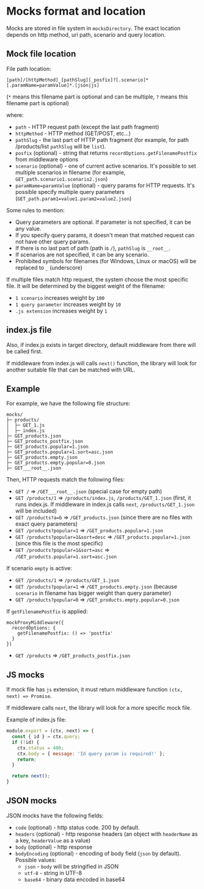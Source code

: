 # Mocks format and location

Mocks are stored in file system in `mocksDirectory`. The exact location depends on http method, uri path,
scenario and query location.

## Mock file location

File path location:

`[path]/[httpMethod]_[pathSlug][_posfix]?[.scenario]*[.paramName=paramValue]*.[json|js]`

(`*` means this filename part is optional and can be multiple, `?` means this filename part is optional)

where:
* `path` - HTTP request path (except the last path fragment)
* `httpMethod` - HTTP method (GET/POST, etc...)
* `pathSlug` - the last part of HTTP path fragment (for example, for path /products/list `pathSlug` will be `list`).
* `posfix` (optional) - string that returns `recordOptions.getFilenamePostfix` from middleware options
* `scenario` (optional) - one of current active scenarios. It's possible to set multiple scenarios in filename (for example, `GET_path.scenario1.scenario2.json`)
*  `paramName=paramValue` (optional) - query params for HTTP requests. It's possible specify multiple query parameters (`GET_path.param1=value1.param2=value2.json`)

Some rules to mention:
* Query parameters are optional. If parameter is not specified, it can be any value.
* If you specify query params, it doesn't mean that matched request can not have other query params.
* If there is no last part of path (path is `/`), `pathSlug` is `__root__`.
* If scenarios are not specified, it can be any scenario.
* Prohibited symbols for filenames (for Windows, Linux or macOS) will be replaced to `_` (underscore)

If multiple files match http request, the system choose the most specific file.
It will be determined by the biggest weight of the filename:
* `1 scenario` increases weight by `100`
* `1 query parameter` increases weight by `10`
* `.js extension` increases weight by `1`

## index.js file

Also, if index.js exists in target directory, default middleware from there will be called first.

If middleware from index.js will calls `next()` function, the library will look for another suitable file that can be matched with URL.

## Example

For example, we have the following file structure:

```
mocks/
├─ products/
│  ├─ GET_1.js
│  ├─ index.js
├─ GET_products.json
├─ GET_products_postfix.json
├─ GET_products.popular=1.json
├─ GET_products.popular=1.sort=asc.json
├─ GET_products.empty.json
├─ GET_products.empty.popular=0.json
├─ GET___root__.json
```

Then, HTTP requests match the following files:

* `GET /` => `/GET___root__.json` (special case for empty path)
* `GET /products/1` => `/products/index.js`, `/products/GET_1.json` (first, it runs index.js. If middleware in index.js calls `next`, `/products/GET_1.json` will be included)
* `GET /products?a=b` => `/GET_products.json` (since there are no files with exact query parameters)
* `GET /products?popular=1` => `/GET_products.popular=1.json`
* `GET /products?popular=1&sort=desc` => `/GET_products.popular=1.json` (since this file is the most specific)
* `GET /products?popular=1&sort=asc` => `/GET_products.popular=1.sort=asc.json`

If scenario `empty` is active:

* `GET /products/1` => `/products/GET_1.json`
* `GET /products?popular=1` => `/GET_products.empty.json` (because `scenario` in filename has bigger weight than query parameter)
* `GET /products?popular=0` => `/GET_products.empty.popular=0.json`

If `getFilenamePostfix` is applied:

```
mockProxyMiddleware({
  recordOptions: {
    getFilenamePostfix: () => 'postfix'
  }
})
```

* `GET /products` => `/GET_products_postfix.json`


## JS mocks

If mock file has `js` extension, it must return middleware function `(ctx, next) => Promise`.

If middleware calls `next`, the library will look for a more specific mock file.

Example of index.js file:

```js
module.export = (ctx, next) => {
  const { id } = ctx.query;
  if (!id) {
    ctx.status = 400;
    ctx.body = { message: 'Id query param is required!' };
    return;
  }

  return next();
}
```

## JSON mocks

JSON mocks have the following fields:

* `code` (optional) - http status code. 200 by default.
* `headers` (optional) - http response headers (an object with `headerName` as a key, `headerValue` as a value)
* `body` (optional) - http response
* `bodyEncoding` (optional) - encoding of body field (`json` by default). Possible values:
  * `json` - `body` will be stringified in JSON
  * `utf-8` - string in UTF-8
  * `base64` - binary data encoded in base64

